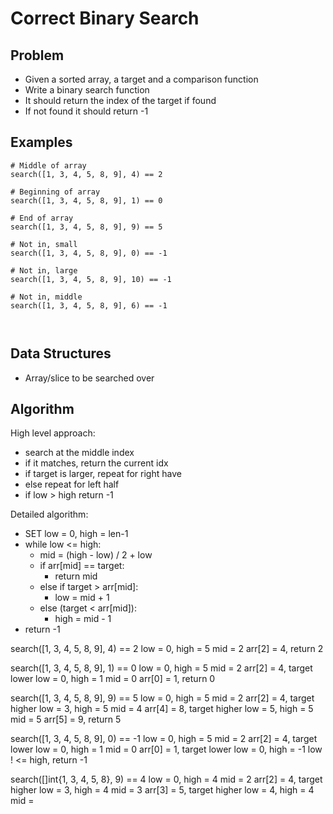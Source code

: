 # Correct Binary Search

## Problem
- Given a sorted array, a target and a comparison function
- Write a binary search function
- It should return the index of the target if found
- If not found it should return -1

## Examples

```
# Middle of array
search([1, 3, 4, 5, 8, 9], 4) == 2

# Beginning of array
search([1, 3, 4, 5, 8, 9], 1) == 0

# End of array
search([1, 3, 4, 5, 8, 9], 9) == 5

# Not in, small
search([1, 3, 4, 5, 8, 9], 0) == -1

# Not in, large
search([1, 3, 4, 5, 8, 9], 10) == -1

# Not in, middle
search([1, 3, 4, 5, 8, 9], 6) == -1



```

## Data Structures
- Array/slice to be searched over

## Algorithm

High level approach:
- search at the middle index
- if it matches, return the current idx
- if target is larger, repeat for right have
- else repeat for left half
- if low > high return -1

Detailed algorithm:
- SET low = 0, high = len-1
- while low <= high:
    - mid = (high - low) / 2 + low 
    - if arr[mid] == target:
      - return mid
    - else if target > arr[mid]:
      - low = mid + 1
    - else (target < arr[mid]):
      - high = mid - 1
- return -1 




search([1, 3, 4, 5, 8, 9], 4) == 2
low = 0, high = 5
mid = 2
arr[2] = 4, return 2


search([1, 3, 4, 5, 8, 9], 1) == 0
low = 0, high = 5
mid = 2
arr[2] = 4, target lower
low = 0, high = 1
mid = 0
arr[0] = 1, return 0

search([1, 3, 4, 5, 8, 9], 9) == 5
low = 0, high = 5
mid = 2
arr[2] = 4, target higher
low = 3, high = 5
mid = 4
arr[4] = 8, target higher
low = 5, high = 5
mid = 5
arr[5] = 9, return 5

search([1, 3, 4, 5, 8, 9], 0) == -1
low = 0, high = 5
mid = 2
arr[2] = 4, target lower
low = 0, high = 1
mid = 0
arr[0] = 1, target lower
low = 0, high = -1
low ! <= high, return -1

search([]int{1, 3, 4, 5, 8}, 9) == 4
low = 0, high = 4
mid = 2
arr[2] = 4, target higher
low = 3, high = 4
mid = 3
arr[3] = 5, target higher
low = 4, high = 4
mid = 
